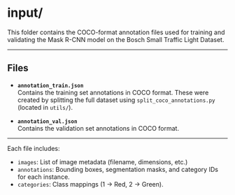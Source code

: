 # input/

This folder contains the COCO-format annotation files used for training and validating the Mask R-CNN model on the Bosch Small Traffic Light Dataset.

---

## Files

- **`annotation_train.json`**  
  Contains the training set annotations in COCO format. These were created by splitting the full dataset using `split_coco_annotations.py` (located in `utils/`).

- **`annotation_val.json`**  
  Contains the validation set annotations in COCO format.

---

Each file includes:
- `images`: List of image metadata (filename, dimensions, etc.)
- `annotations`: Bounding boxes, segmentation masks, and category IDs for each instance.
- `categories`: Class mappings (1 → Red, 2 → Green).

